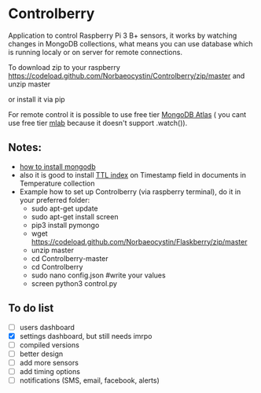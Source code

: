 # Controlberry
Application to control Raspberry Pi 3 B+ sensors,
it works by watching changes in MongoDB collections, what means you can use database which is running localy or on server for remote connections.

  
To download zip to your raspberry https://codeload.github.com/Norbaeocystin/Controlberry/zip/master
 and unzip master
 
 or install it via pip
 
 For remote control it is possible to use free tier [MongoDB Atlas](https://www.mongodb.com/cloud/atlas) ( you cant use free tier [mlab](https://mlab.com/) because it doesn't support .watch()).
 
 ## Notes:
   * [how to install mongodb](https://docs.mongodb.com/manual/installation/)
   * also it is good to install [TTL index](https://docs.mongodb.com/manual/core/index-ttl/) on Timestamp field in documents in Temperature collection
   * Example how to set up Controlberry (via raspberry terminal), do it in your preferred folder:
     * sudo apt-get update
     * sudo apt-get install screen
     * pip3 install pymongo
     * wget https://codeload.github.com/Norbaeocystin/Flaskberry/zip/master
     * unzip master
     * cd Controlberry-master
     * cd Controlberry
     * sudo nano config.json #write your values
     * screen python3 control.py
 
 ## To do list
 - [ ] users dashboard
 - [x] settings dashboard, but still needs imrpo
 - [ ] compiled versions
 - [ ] better design
 - [ ] add more sensors
 - [ ] add timing options
 - [ ] notifications (SMS, email, facebook, alerts)
